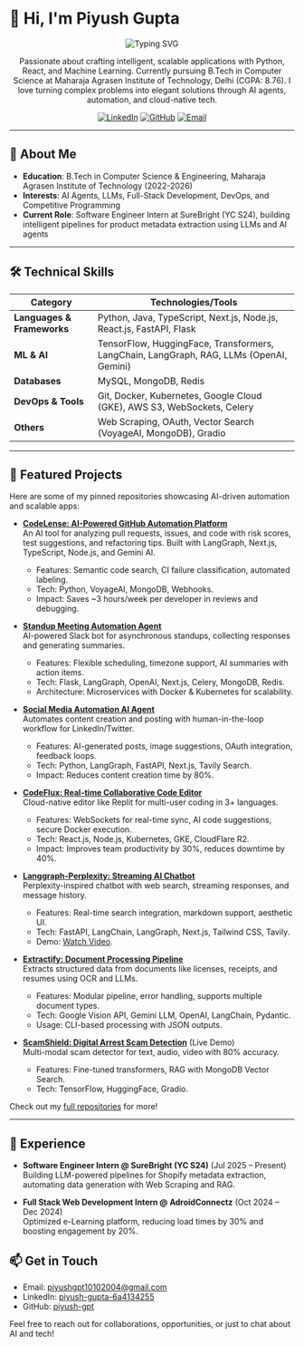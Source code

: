 # 👋 Hi, I'm Piyush Gupta

<p align="center">
  <img src="https://readme-typing-svg.herokuapp.com?font=Fira+Code&size=22&pause=1000&color=4CAF50&center=true&vCenter=true&width=435&lines=AI+Enthusiast;Full-Stack+Developer;ML+Engineer;Building+Scalable+Intelligent+Apps" alt="Typing SVG" />
</p>

<p align="center">
  Passionate about crafting intelligent, scalable applications with Python, React, and Machine Learning. Currently pursuing B.Tech in Computer Science at Maharaja Agrasen Institute of Technology, Delhi (CGPA: 8.76). I love turning complex problems into elegant solutions through AI agents, automation, and cloud-native tech.
</p>

<p align="center">
  <a href="[https://www.linkedin.com/in/piyush-gupta-1010/](https://www.linkedin.com/in/piyush-gupta-6a4134255/)"><img src="https://img.shields.io/badge/LinkedIn-0077B5?style=for-the-badge&logo=linkedin&logoColor=white" alt="LinkedIn"></a>
  <a href="https://github.com/piyush-gpt"><img src="https://img.shields.io/badge/GitHub-100000?style=for-the-badge&logo=github&logoColor=white" alt="GitHub"></a>
  <a href="mailto:piyushgpt10102004@gmail.com"><img src="https://img.shields.io/badge/Email-D14836?style=for-the-badge&logo=gmail&logoColor=white" alt="Email"></a>
</p>

---

## 🚀 About Me

- **Education**: B.Tech in Computer Science & Engineering, Maharaja Agrasen Institute of Technology (2022-2026)
- **Interests**: AI Agents, LLMs, Full-Stack Development, DevOps, and Competitive Programming
- **Current Role**: Software Engineer Intern at SureBright (YC S24), building intelligent pipelines for product metadata extraction using LLMs and AI agents

---

## 🛠️ Technical Skills

| Category          | Technologies/Tools |
|-------------------|--------------------|
| **Languages & Frameworks** | Python, Java, TypeScript, Next.js, Node.js, React.js, FastAPI, Flask |
| **ML & AI**       | TensorFlow, HuggingFace, Transformers, LangChain, LangGraph, RAG, LLMs (OpenAI, Gemini) |
| **Databases**     | MySQL, MongoDB, Redis |
| **DevOps & Tools**| Git, Docker, Kubernetes, Google Cloud (GKE), AWS S3, WebSockets, Celery |
| **Others**        | Web Scraping, OAuth, Vector Search (VoyageAI, MongoDB), Gradio |

---

## 🌟 Featured Projects

Here are some of my pinned repositories showcasing AI-driven automation and scalable apps:

- **[CodeLense: AI-Powered GitHub Automation Platform](https://github.com/piyush-gpt/code-lense)**  
  An AI tool for analyzing pull requests, issues, and code with risk scores, test suggestions, and refactoring tips. Built with LangGraph, Next.js, TypeScript, Node.js, and Gemini AI.  
  - Features: Semantic code search, CI failure classification, automated labeling.  
  - Tech: Python, VoyageAI, MongoDB, Webhooks.  
  - Impact: Saves ~3 hours/week per developer in reviews and debugging.

- **[Standup Meeting Automation Agent](https://github.com/piyush-gpt/standup-meeting-automation-agent)**  
  AI-powered Slack bot for asynchronous standups, collecting responses and generating summaries.  
  - Features: Flexible scheduling, timezone support, AI summaries with action items.  
  - Tech: Flask, LangGraph, OpenAI, Next.js, Celery, MongoDB, Redis.  
  - Architecture: Microservices with Docker & Kubernetes for scalability.

- **[Social Media Automation AI Agent](https://github.com/piyush-gpt/Social-Media-Automation-AI-Agent)**  
  Automates content creation and posting with human-in-the-loop workflow for LinkedIn/Twitter.  
  - Features: AI-generated posts, image suggestions, OAuth integration, feedback loops.  
  - Tech: Python, LangGraph, FastAPI, Next.js, Tavily Search.  
  - Impact: Reduces content creation time by 80%.

- **[CodeFlux: Real-time Collaborative Code Editor](https://github.com/piyush-gpt/CodeFlux)**  
  Cloud-native editor like Replit for multi-user coding in 3+ languages.  
  - Features: WebSockets for real-time sync, AI code suggestions, secure Docker execution.  
  - Tech: React.js, Node.js, Kubernetes, GKE, CloudFlare R2.  
  - Impact: Improves team productivity by 30%, reduces downtime by 40%.

- **[Langgraph-Perplexity: Streaming AI Chatbot](https://github.com/piyush-gpt/Langgraph-Perplexity-)**  
  Perplexity-inspired chatbot with web search, streaming responses, and message history.  
  - Features: Real-time search integration, markdown support, aesthetic UI.  
  - Tech: FastAPI, LangChain, LangGraph, Next.js, Tailwind CSS, Tavily.  
  - Demo: [Watch Video](https://www.youtube.com/watch?v=9erokpbu_ZA).

- **[Extractify: Document Processing Pipeline](https://github.com/piyush-gpt/Extractify)**  
  Extracts structured data from documents like licenses, receipts, and resumes using OCR and LLMs.  
  - Features: Modular pipeline, error handling, supports multiple document types.  
  - Tech: Google Vision API, Gemini LLM, OpenAI, LangChain, Pydantic.  
  - Usage: CLI-based processing with JSON outputs.

- **[ScamShield: Digital Arrest Scam Detection](https://scamshield-demo.com)** (Live Demo)  
  Multi-modal scam detector for text, audio, video with 80% accuracy.  
  - Features: Fine-tuned transformers, RAG with MongoDB Vector Search.  
  - Tech: TensorFlow, HuggingFace, Gradio.

Check out my [full repositories](https://github.com/piyush-gpt?tab=repositories) for more!

---

## 💼 Experience

- **Software Engineer Intern @ SureBright (YC S24)** (Jul 2025 – Present)  
  Building LLM-powered pipelines for Shopify metadata extraction, automating data generation with Web Scraping and RAG.

- **Full Stack Web Development Intern @ AdroidConnectz** (Oct 2024 – Dec 2024)  
  Optimized e-Learning platform, reducing load times by 30% and boosting engagement by 20%.


## 📫 Get in Touch

- Email: piyushgpt10102004@gmail.com
- LinkedIn: [piyush-gupta-6a4134255](https://www.linkedin.com/in/piyush-gupta-6a4134255/)
- GitHub: [piyush-gpt](https://github.com/piyush-gpt)

Feel free to reach out for collaborations, opportunities, or just to chat about AI and tech!

